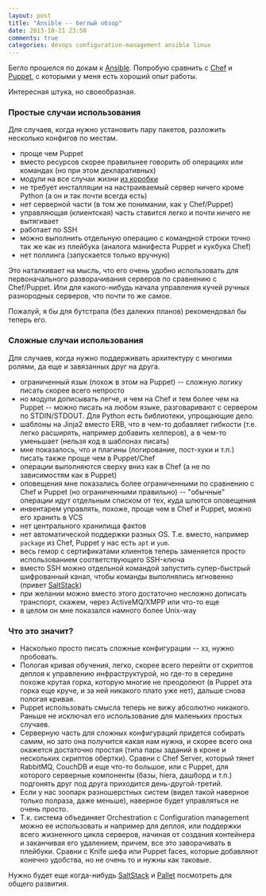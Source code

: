 ```yaml
---
layout: post
title: "Ansible -- беглый обзор"
date: 2013-10-21 23:50
comments: true
categories: devops configuration-management ansible linux
---
```

Бегло прошелся по докам к [Ansible](http://www.ansibleworks.com/docs/).
Попробую сравнить с [Chef](http://www.opscode.com/chef/) и [Puppet](http://puppetlabs.com/puppet/puppet-open-source), с которыми у меня есть хороший опыт работы.

Интересная штука, но своеобразная.

<!-- more -->

### Простые случаи использования

Для случаев, когда нужно установить пару пакетов, разложить несколько конфигов по местам.

* проще чем Puppet
* вместо ресурсов скорее правильнее говорить об операциях или командах (но при этом декларативных)
* модули на все случаи жизни [из коробки](http://www.ansibleworks.com/docs/modules.html)
* не требует инсталляции на настраиваемый сервер ничего кроме Python (а он и так почти всегда есть)
* нет серверной части (в том же понимании, как у Chef/Puppet)
* управляющая (клиентская) часть ставится легко и почти ничего не вытягивает
* работает по SSH
* можно выполнить отдельную операцию с командной строки точно так же как из плейбука
  (аналога манифеста Puppet и кукбука Chef)
* нет поллинга (запускается только вручную)

Это наталкивает на мысль, что его очень удобно использовать для первоначального разворачивания серверов
по сравнению с Chef/Puppet. Или для какого-нибудь начала управления кучей ручных разнородных серверов,
что почти то же самое.

Пожалуй, я бы для бутстрапа (без далеких планов) рекомендовал бы теперь его.

### Сложные случаи использования

Для случаев, когда нужно поддерживать архитектуру с многими ролями, да еще и завязанных друг на друга.

* ограниченный язык (похож в этом на Puppet) -- сложную логику писать скорее всего непросто
* но модули дописывать легче, и чем на Chef и тем более чем на Puppet -- можно писать на любом языке, 
разговаривают с сервером по STDIN/STDOUT. Для Python есть библиотеки, упрощающие дело.
* шаблоны на Jinja2 вместо ERB, что в чем-то добавляет гибкости (т.е. легко расширять, например добавить хелперов), а в чем-то уменьшает (нельзя код в шаблонах писать)
* мне показалось, что и плагины (логирование, пост-хуки и т.п.) писать также проще чем в Puppet/Chef
* операции выполняются сверху вниз как в Chef (а не по зависимостям как в Puppet)
* оповещения мне показались более ограниченными по сравнению с Chef и Puppet (но ограниченными правильно) --
"обычные" операции идут отдельным списком от тех, куда шлются оповещения
* инвентарем управлять, похоже, проще чем в Chef и Puppet, можно его хранить в VCS
* нет центрального хранилища фактов
* нет автоматической поддержки разных OS. Т.е. вместо, например `package` из Chef, Puppet у нас есть `apt` и `yum`.
* весь гемор с сертификатами клиентов теперь заменяется просто использованием соответствующего SSH-ключа
* вместо SSH можно отдельной командой запустить супер-быстрый шифрованный канал, чтобы команды выполнялись
мгновенно (привет [SaltStack](https://github.com/saltstack/salt))
* при желании можно вместо этого достаточно несложно дописать транспорт, скажем, через ActiveMQ/XMPP или что-то еще
* в целом он мне показался намного более Unix-way

### Что это значит? 

* Насколько просто писать сложные конфигурации -- хз, нужно пробовать.
* Пологая кривая обучения, легко, скорее всего перейти от скриптов деплоя к управлению инфраструктурой,
но где-то в середине похоже крутая горка, которую многие не преодолеют (в Puppet эта
горка еще круче, и за ней никакого плато уже нет), дальше снова пологая кривая.
* Puppet использовать смысла теперь не вижу абсолютно никакого. Раньше не исключал его использование для маленьких простых случаев.
* Серверную часть для сложных конфигураций придется собирать самим, но зато она получится какая нам нужна,
и скорее всего она окажется достаточно простая (типа пары заданий в кроне и нескольких скриптов обертки).
Сравни с Chef Server, который тянет RabbitMQ, CouchDB и еще что-то большое, или с Puppet, для которого
серверные компоненты (базы, hiera, дашборд и т.п.) подгонять друг под друга приходится день-другой-третий.
* Если у нас зоопарк разношерстных систем (видел такой наверное только полраза, даже меньше), наверное будет управляться
не очень просто.
* Т.к. система объединяет Orchestration с Configuration management можно ее использовать и например для деплоя,
или поддержки всего жизненного цикла серверов, начиная от создания контейнера и заканчивая его удалением, причем, все это
заворачивать в плейбуки. Сравни с Knife шефа или Puppet faces, которые добавляют конечно удобства, но не очень то
и нужны как таковые.

Нужно будет еще когда-нибудь [SaltStack](https://github.com/saltstack/salt) и [Pallet](http://palletops.com/) посмотреть
для общего развития.

